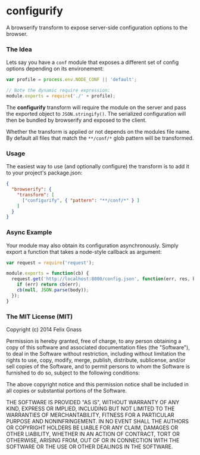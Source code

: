 # configurify

A browserify transform to expose server-side configuration options to the
browser.

### The Idea

Lets say you have a `conf` module that exposes a different set of config
options depending on its environement:

```js
var profile = process.env.NODE_CONF || 'default';

// Note the dynamic require expression:
module.exports = require('./' + profile);
```

The __configurify__ transform will require the module on the server and pass
the exported object to `JSON.stringify()`. The serialized configuration will
then be bundled by browserify and exposed to the client.

Whether the transform is applied or not depends on the modules file name. By
default all files that match the `**/conf/*` glob pattern will be transformed.

### Usage

The easiest way to use (and optionally configure) the transform is to add it to
your project's package.json:

```json
{
  "browserify": {
    "transform": [
      ["configurify", { "pattern": "**/conf/*" } ]
    ]
  }
}
```

### Async Example

Your module may also obtain its configuration asynchronously. Simply export a
function that takes a node-style callback as argument:

```js
var request = require('request');

module.exports = function(cb) {
  request.get('http://localhost:8080/config.json', function(err, res, body) {
    if (err) return cb(err);
    cb(null, JSON.parse(body));
  });
}
```

### The MIT License (MIT)

Copyright (c) 2014 Felix Gnass

Permission is hereby granted, free of charge, to any person obtaining a copy
of this software and associated documentation files (the "Software"), to deal
in the Software without restriction, including without limitation the rights
to use, copy, modify, merge, publish, distribute, sublicense, and/or sell
copies of the Software, and to permit persons to whom the Software is
furnished to do so, subject to the following conditions:

The above copyright notice and this permission notice shall be included in
all copies or substantial portions of the Software.

THE SOFTWARE IS PROVIDED "AS IS", WITHOUT WARRANTY OF ANY KIND, EXPRESS OR
IMPLIED, INCLUDING BUT NOT LIMITED TO THE WARRANTIES OF MERCHANTABILITY,
FITNESS FOR A PARTICULAR PURPOSE AND NONINFRINGEMENT. IN NO EVENT SHALL THE
AUTHORS OR COPYRIGHT HOLDERS BE LIABLE FOR ANY CLAIM, DAMAGES OR OTHER
LIABILITY, WHETHER IN AN ACTION OF CONTRACT, TORT OR OTHERWISE, ARISING FROM,
OUT OF OR IN CONNECTION WITH THE SOFTWARE OR THE USE OR OTHER DEALINGS IN
THE SOFTWARE.

